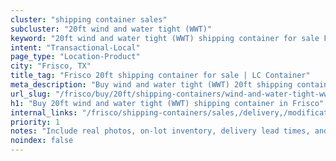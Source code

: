 ```yaml
---
cluster: "shipping container sales"
subcluster: "20ft wind and water tight (WWT)"
keyword: "20ft wind and water tight (WWT) shipping container for sale Frisco, TX"
intent: "Transactional-Local"
page_type: "Location-Product"
city: "Frisco, TX"
title_tag: "Frisco 20ft shipping container for sale | LC Container"
meta_description: "Buy wind and water tight (WWT) 20ft shipping container sale with local delivery in Frisco, TX. LC Container — local Since 2003. Request a fast quote today."
url_slug: "/frisco/buy/20ft/shipping-containers/wind-and-water-tight-wwt"
h1: "Buy 20ft wind and water tight (WWT) shipping container in Frisco"
internal_links: "/frisco/shipping-containers/sales,/delivery,/modifications"
priority: 1
notes: "Include real photos, on-lot inventory, delivery lead times, and financing info."
noindex: false
---
```


<!-- TODO: Add unique city/inventory copy, images, and internal links here. -->

